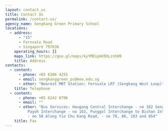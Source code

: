 ```yaml
---
layout: contact_us
title: Contact Us
permalink: /contact-us/
agency_name: Sengkang Green Primary School
locations:
  - address:
      - "15"
      - Fernvale Road
      - Singapore 797636
    operating_hours: []
    maps_link: https://goo.gl/maps/kyYMDipkK9XLzn5H9
    title: Address
contacts:
  - content:
      - phone: +65 6386 4255
      - email: sengkanggreen_ps@moe.edu.sg
      - other: "Nearest MRT Station: Fernvale LRT (Sengkang West Loop)"
    title: Telephone
  - content:
      - phone: +65 6242 8796
      - email: ""
      - other: "Bus Services: Hougang Central Interchange - no 102 Sengkang and Toa
          Payoh Interchange - no 163, Punggol Interchange to Bishan Interchange
          - no 50 Along Yio Chu Kang Road, - no 70, 86, 103 and 854"
    title: Fax
---
```

